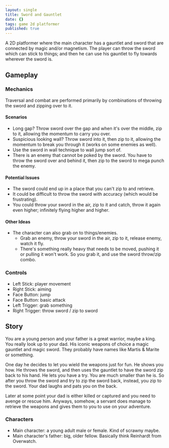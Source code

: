 ```yaml
---
layout: single
title: Sword and Gauntlet
date: {}
tags: game 2d platformer
published: true
---
```

A 2D platformer where the main character has a gauntlet and sword that are
connected by magic and/or magnetism. The player can throw the sword which can 
stick to things; and then he can use his gauntlet to fly towards wherever the
sword is.

## Gameplay
### Mechanics
Traversal and combat are performed primarily by combinations of throwing the 
sword and zipping over to it. 

#### Scenarios
- Long gap? Throw sword over the gap and when it's over the middle, zip to it, allowing the momentum to carry you over.
- Suspicious looking wall? Throw sword into it, then zip to it, allowing the momentum to break you through it (works on some enemies as well).
- Use the sword in wall technique to wall jump sort of.
- There is an enemy that cannot be poked by the sword. You have to throw the sword over and behind it, then zip to the sword to mega punch the enemy.

#### Potential Issues
- The sword could end up in a place that you can't zip to and retrieve.
- It could be difficult to throw the sword with accuracy (which would be frustrating).
- You could throw your sword in the air, zip to it and catch, throw it again even higher; infinitely flying higher and higher.

#### Other Ideas
- The character can also grab on to things/enemies. 
  - Grab an enemy, throw your sword in the air, zip to it, release enemy, watch it fly.
  - There's something really heavy that needs to be moved, pushing it or pulling it won't work. So you grab it, and use the sword throw/zip combo.

### Controls
- Left Stick: player movement
- Right Stick: aiming
- Face Button: jump
- Face Button: basic attack
- Left Trigger: grab something
- Right Trigger: throw sword / zip to sword

## Story
You are a young person and your father is a great warrior, maybe a king. You 
really look up to your dad. His iconic weapons of choice a magic gauntlet and 
magic sword. They probably have names like Martis & Marite or something.

One day he decides to let you wield the weapons just for fun. He shows you how. 
He throws the sword, and then uses the gauntlet to have the sword zip back to his 
hand. He lets you have a try. You are much smaller than he is. So after you 
throw the sword and try to zip the sword back, instead, you zip to the sword.
Your dad laughs and pats you on the back.

Later at some point your dad is either killed or captured and you need to avenge
or rescue him. Anyways, somehow, a servant does manage to retrieve the weapons
and gives them to you to use on your adventure.

### Characters
- Main character: a young adult male or female. Kind of scrawny maybe.
- Main character's father: big, older fellow. Basically think Reinhardt from Overwatch.
